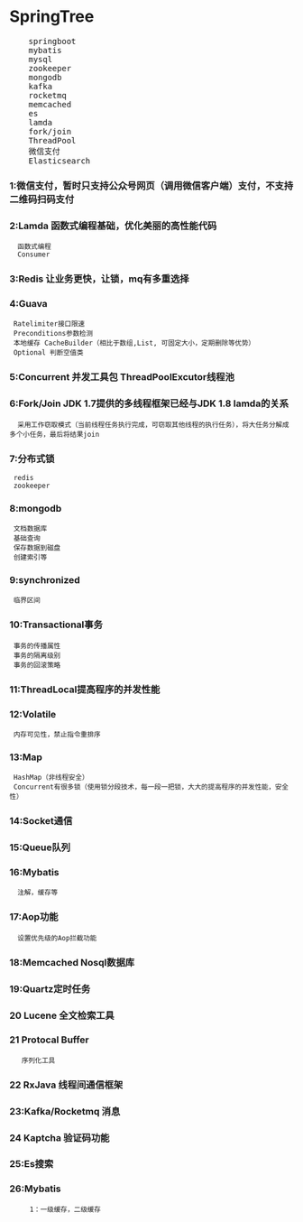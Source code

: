 # SpringTree

<pre>
    springboot
    mybatis
    mysql
    zookeeper
    mongodb
    kafka
    rocketmq
    memcached
    es
    lamda
    fork/join
    ThreadPool
    微信支付
    Elasticsearch
</pre>

### 1:微信支付，暂时只支持公众号网页（调用微信客户端）支付，不支持二维码扫码支付 
### 2:Lamda 函数式编程基础，优化美丽的高性能代码
      函数式编程
      Consumer
### 3:Redis 让业务更快，让锁，mq有多重选择
### 4:Guava 
     Ratelimiter接口限速
     Preconditions参数检测
     本地缓存 CacheBuilder（相比于数组,List, 可固定大小，定期删除等优势）
     Optional 判断空值类
### 5:Concurrent 并发工具包 ThreadPoolExcutor线程池
### 6:Fork/Join JDK 1.7提供的多线程框架已经与JDK 1.8 lamda的关系
      采用工作窃取模式（当前线程任务执行完成，可窃取其他线程的执行任务），将大任务分解成多个小任务，最后将结果join
### 7:分布式锁 
     redis
     zookeeper
### 8:mongodb
     文档数据库
     基础查询
     保存数据到磁盘
     创建索引等
### 9:synchronized
     临界区间
### 10:Transactional事务
     事务的传播属性
     事务的隔离级别
     事务的回滚策略 
### 11:ThreadLocal提高程序的并发性能 
### 12:Volatile 
     内存可见性，禁止指令重排序
### 13:Map
     HashMap（非线程安全） 
     Concurrent有很多锁（使用锁分段技术，每一段一把锁，大大的提高程序的并发性能，安全性）
### 14:Socket通信  
### 15:Queue队列
### 16:Mybatis
      注解，缓存等
### 17:Aop功能
      设置优先级的Aop拦截功能
### 18:Memcached Nosql数据库
### 19:Quartz定时任务
### 20 Lucene 全文检索工具
### 21 Protocal Buffer 
       序列化工具
### 22 RxJava 线程间通信框架
### 23:Kafka/Rocketmq 消息
### 24 Kaptcha 验证码功能
### 25:Es搜索
### 26:Mybatis 
         1：一级缓存，二级缓存

